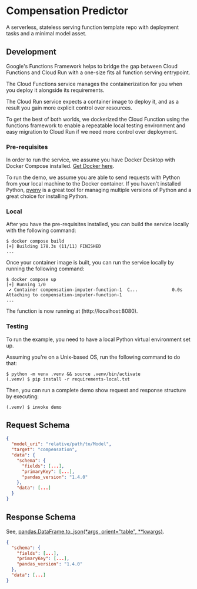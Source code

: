 # Compensation Predictor

A serverless, stateless serving function template repo with
deployment tasks and a minimal model asset.

## Development

Google's Functions Framework helps to bridge the gap between
Cloud Functions and Cloud Run with a one-size fits all function
serving entrypoint.

The Cloud Functions service manages the containerization for you
when you deploy it alongside its requirements.

The Cloud Run service expects a container image to deploy it, and
as a result you gain more explicit control over resources.

To get the best of both worlds, we dockerized the Cloud Function
using the functions framework to enable a repeatable local
testing environment and easy migration to Cloud Run if we need
more control over deployment.

### Pre-requisites

In order to run the service, we assume you have Docker Desktop with Docker
Compose installed. [Get Docker here][Docker].

To run the demo, we assume you are able to send requests with Python from
your local machine to the Docker container. If you haven't installed Python,
[pyenv][pyenv] is a great tool for managing multiple versions of Python and a great
choice for installing Python.

### Local

After you have the pre-requisites installed, you can build the service locally
with the following command:

```shell
$ docker compose build
[+] Building 178.3s (11/11) FINISHED
...
```

Once your container image is built, you can run the service locally by running
the following command:

```shell
$ docker compose up
[+] Running 1/0
 ✔ Container compensation-imputer-function-1  C...             0.0s
Attaching to compensation-imputer-function-1
...
```

The function is now running at (http://localhost:8080).

### Testing

To run the example, you need to have a local Python virtual environment set up.

Assuming you're on a Unix-based OS, run the following command to do that:

```shell
$ python -m venv .venv && source .venv/bin/activate
(.venv) $ pip install -r requirements-local.txt
```

Then, you can run a complete demo show request and response structure by
executing:

```shell
(.venv) $ invoke demo
```

## Request Schema

```json
{
  "model_uri": "relative/path/to/Model",
  "target": "compensation",
  "data": {
    "schema": {
      "fields": [...],
      "primaryKey": [...],
      "pandas_version": "1.4.0"
    },
    "data": [...]
  }
}
```

## Response Schema

See, [pandas.DataFrame.to_json(*args, orient="table", **kwargs)][Response Schema].

```json
{
  "schema": {
    "fields": [...],
    "primaryKey": [...],
    "pandas_version": "1.4.0"
  },
  "data": [...]
}
```

[Docker]: https://docs.docker.com/get-docker/
[pyenv]: https://github.com/pyenv/pyenv
[Response Schema]: https://pandas.pydata.org/docs/reference/api/pandas.DataFrame.to_json.html

